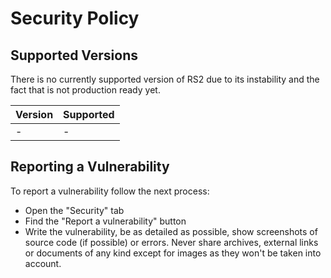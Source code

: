 # Security Policy

## Supported Versions

There is no currently supported version of RS2 due to its instability and the fact that is not production ready yet.

| Version | Supported          |
| ------- | ------------------ |
| -   | - |

## Reporting a Vulnerability

To report a vulnerability follow the next process:
- Open the "Security" tab
- Find the "Report a vulnerability" button
- Write the vulnerability, be as detailed as possible, show screenshots of source code (if possible) or errors. Never share archives, external links or documents of any kind except for images as they won't be taken into account.
